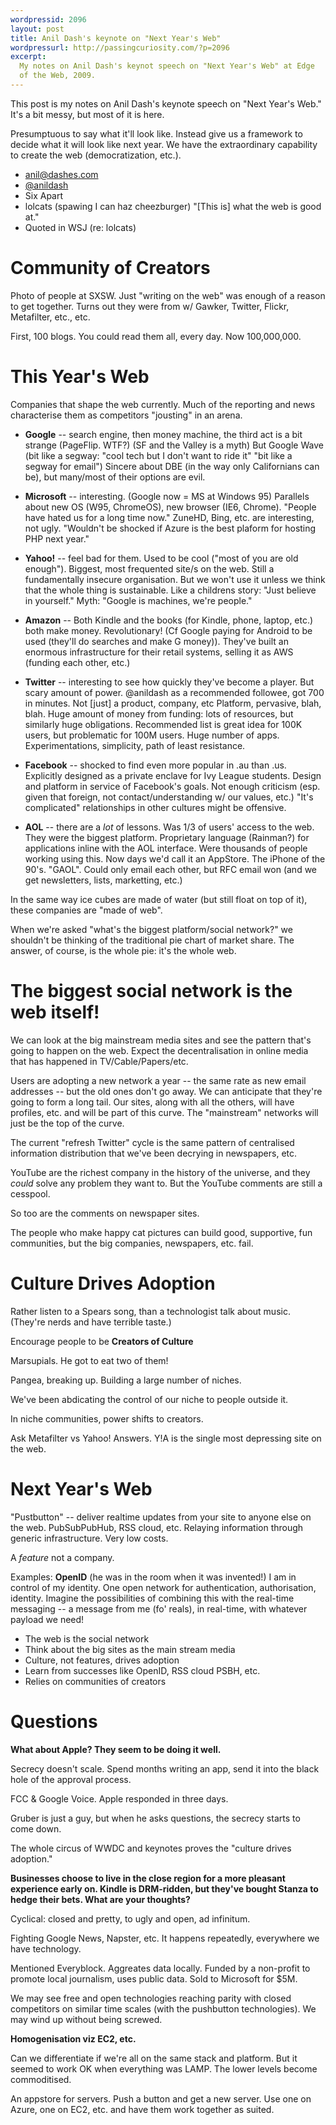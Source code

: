 ```yaml
---
wordpressid: 2096
layout: post
title: Anil Dash's keynote on "Next Year's Web"
wordpressurl: http://passingcuriosity.com/?p=2096
excerpt: 
  My notes on Anil Dash's keynot speech on "Next Year's Web" at Edge
  of the Web, 2009.
---
```

This post is my notes on Anil Dash's keynote speech on "Next Year's Web." It's a bit messy, but most of it is here.


Presumptuous to say what it'll look like. Instead give us a framework
to decide what it will look like next year. We have the extraordinary
capability to create the web (democratization, etc.).

* [anil@dashes.com](mailto:anil@dashes.com)
* [@anildash](http://twitter.com/anildash)
* Six Apart
* lolcats (spawing I can haz cheezburger) "[This is] what the web is good 
  at."
* Quoted in WSJ (re: lolcats)

# Community of Creators

Photo of people at SXSW. Just "writing on the web" was enough of a
reason to get together. Turns out they were from w/ Gawker, Twitter,
Flickr, Metafilter, etc., etc.

First, 100 blogs. You could read them all, every day. Now 100,000,000.

# This Year's Web

Companies that shape the web currently. Much of the reporting and news
characterise them as competitors "jousting" in an arena.

* **Google** -- search engine, then money machine, the third act is a bit
  strange (PageFlip. WTF?) (SF and the Valley is a myth) But Google
  Wave (bit like a segway: "cool tech but I don't want to ride it"
  "bit like a segway for email") Sincere about DBE (in the way only
  Californians can be), but many/most of their options are evil.

* **Microsoft** -- interesting. (Google now = MS at Windows 95) Parallels
  about new OS (W95, ChromeOS), new browser (IE6, Chrome). "People
  have hated us for a long time now." ZuneHD, Bing, etc. are
  interesting, not ugly. "Wouldn't be shocked if Azure is the best
  plaform for hosting PHP next year."

* **Yahoo!** -- feel bad for them. Used to be cool ("most of you are old
  enough"). Biggest, most frequented site/s on the web. Still a
  fundamentally insecure organisation. But we won't use it unless we
  think that the whole thing is sustainable. Like a childrens story:
  "Just believe in yourself." Myth: "Google is machines, we're
  people."

* **Amazon** -- Both Kindle and the books (for Kindle, phone, laptop,
  etc.) both make money. Revolutionary! (Cf Google paying for Android
  to be used (they'll do searches and make G money)). They've built an
  enormous infrastructure for their retail systems, selling it as AWS
  (funding each other, etc.)

* **Twitter** -- interesting to see how quickly they've become a player.
  But scary amount of power. @anildash as a recommended followee, got
  700 in minutes. Not [just] a product, company, etc Platform,
  pervasive, blah, blah. Huge amount of money from funding: lots of
  resources, but similarly huge obligations. Recommended list is great
  idea for 100K users, but problematic for 100M users. Huge number of
  apps. Experimentations, simplicity, path of least resistance.

* **Facebook** -- shocked to find even more popular in .au than .us.
  Explicitly designed as a private enclave for Ivy League students.
  Design and platform in service of Facebook's goals. Not enough
  criticism (esp. given that foreign, not contact/understanding w/ our
  values, etc.) "It's complicated" relationships in other cultures
  might be offensive.

* **AOL** -- there are a *lot* of lessons. Was 1/3 of users' access to
  the web. They were the biggest platform. Proprietary language
  (Rainman?) for applications inline with the AOL interface. Were
  thousands of people working using this. Now days we'd call it an
  AppStore. The iPhone of the 90's. "GAOL". Could only email each
  other, but RFC email won (and we get newsletters, lists, marketting,
  etc.)

In the same way ice cubes are made of water (but still float on top of
it), these companies are "made of web". 

When we're asked "what's the biggest platform/social network?" we
shouldn't be thinking of the traditional pie chart of market share.
The answer, of course, is the whole pie: it's the whole web.

# The biggest social network is the web itself!

We can look at the big mainstream media sites and see the pattern
that's going to happen on the web. Expect the decentralisation in
online media that has happened in TV/Cable/Papers/etc.

Users are adopting a new network a year -- the same rate as new email
addresses -- but the old ones don't go away. We can anticipate that
they're going to form a long tail. Our sites, along with all the
others, will have profiles, etc. and will be part of this curve. The
"mainstream" networks will just be the top of the curve.

The current "refresh Twitter" cycle is the same pattern of centralised
information distribution that we've been decrying in newspapers, etc.

YouTube are the richest company in the history of the universe, and
they *could* solve any problem they want to. But the YouTube comments
are still a cesspool.

So too are the comments on newspaper sites.

The people who make happy cat pictures can build good, supportive, fun
communities, but the big companies, newspapers, etc. fail.

# Culture Drives Adoption #

Rather listen to a Spears song, than a technologist talk about music.
(They're nerds and have terrible taste.)

Encourage people to be **Creators of Culture**

Marsupials. He got to eat two of them!

Pangea, breaking up. Building a large number of niches.

We've been abdicating the control of our niche to people outside it. 

In niche communities, power shifts to creators.


Ask Metafilter vs Yahoo! Answers. Y!A is the single most depressing
site on the web.


# Next Year's Web #

"Pustbutton" -- deliver realtime updates from your site to anyone else
on the web. PubSubPubHub, RSS cloud, etc. Relaying information through
generic infrastructure. Very low costs.

A *feature* not a company.

Examples: **OpenID** (he was in the room when it was invented!) I am
in control of my identity. One open network for authentication,
authorisation, identity. Imagine the possibilities of combining this
with the real-time messaging -- a message from me (fo' reals), in
real-time, with whatever payload we need!

* The web is the social network
* Think about the big sites as the main stream media
* Culture, not features, drives adoption
* Learn from successes like OpenID, RSS cloud PSBH, etc.
* Relies on communities of creators

# Questions

**What about Apple? They seem to be doing it well.**

Secrecy doesn't scale. Spend months writing an app, send it into the
black hole of the approval process.

FCC & Google Voice. Apple responded in three days.

Gruber is just a guy, but when he asks questions, the secrecy starts
to come down.

The whole circus of WWDC and keynotes proves the "culture drives
adoption."

**Businesses choose to live in the close region for a more pleasant
experience early on. Kindle is DRM-ridden, but they've bought Stanza
to hedge their bets. What are your thoughts?**

Cyclical: closed and pretty, to ugly and open, ad infinitum.

Fighting Google News, Napster, etc. It happens repeatedly, everywhere
we have technology.

Mentioned Everyblock. Aggreates data locally. Funded by a non-profit
to promote local journalism, uses public data. Sold to Microsoft for
$5M.

We may see free and open technologies reaching parity with closed
competitors on similar time scales (with the pushbutton technologies).
We may wind up without being screwed.

**Homogenisation viz EC2, etc.**

Can we differentiate if we're all on the same stack and platform. But
it seemed to work OK when everything was LAMP. The lower levels become
commoditised.

An appstore for servers. Push a button and get a new server. Use one
on Azure, one on EC2, etc. and have them work together as suited.

